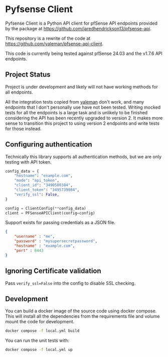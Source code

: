 # Pyfsense Client

Pyfsense Client is a Python API client for pfSense API endpoints provided by the package at https://github.com/jaredhendrickson13/pfsense-api.

This repository is a rewrite of the code at https://github.com/yaleman/pfsense-api-client.

This code is currently being tested against pfSense 24.03 and the v1.7.6 API endpoints.

## Project Status

Project is under development and likely will not have working methods for all endpoints.

All the integration tests copied from [yaleman](https://github.com/yaleman/pfsense-api-client) don't work, and many endpoints
that I don't personally use have not been tested. Writing mocked tests for all the endpoints is a large task and is unlikely to
be finished considering the API has been recently upgraded to version 2. It makes more sense to transition this project to using
version 2 endpoints and write tests for those instead.


## Configuring authentication

Technically this library supports all authentication methods, but we are only testing with API token.

```python
config_data = {
    "hostname": "example.com",
    "mode": "api_token",
    "client_id": "3490580384",
    "client_token": "3495739084",
    "verify_ssl": False,
}

config = ClientConfig(**config_data)
client = PFSenseAPIClient(config=config)
```

Support exists for passing credentials as a JSON file.

```json
{
    "username" : "me",
    "password" : "mysupersecretpassword",
    "hostname" : "example.com",
    "port" : 8443
}
```

## Ignoring Certificate validation

Pass `verify_ssl=False` into the config to disable SSL checking.


## Development

You can build a docker image of the source code using docker compose. This will install all the dependencies from the requirements file and volume mount the code for development.
```bash
docker compose -f local.yml build
```

You can run the unit tests with:
```bash
docker compose -f local.yml up
```
